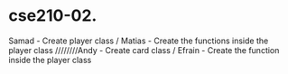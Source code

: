 # cse210-02.

Samad - Create player class / Matias - Create the functions inside the player class
////////Andy - Create card class / Efrain - Create the function inside the player class
